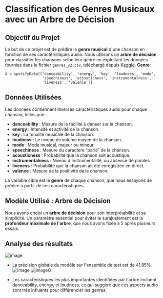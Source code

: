# Classification des Genres Musicaux avec un Arbre de Décision

## Objectif du Projet
Le but de ce projet est de prédire le **genre musical** d'une chanson en fonction de ses caractéristiques audio. Nous utilisons un **arbre de décision** pour classifier les chansons selon leur genre en exploitant les données fournies dans le fichier `genres_v2.csv`, téléchargé depuis [Kaggle](https://www.kaggle.com/datasets/mrmorj/dataset-of-songs-in-spotify/data).
**Genre**:

```
X = spotifyData[['danceability', 'energy', 'key', 'loudness', 'mode', 
                 'speechiness', 'acousticness', 'instrumentalness', 
                 'liveness', 'valence']]
```

## Données Utilisées
Les données contiennent diverses caractéristiques audio pour chaque chanson, telles que :
- **danceability** : Mesure de la facilité à danser sur la chanson.
- **energy** : Intensité et activité de la chanson.
- **key** : La tonalité musicale de la chanson.
- **loudness** : Le niveau de volume moyen de la chanson.
- **mode** : Mode musical, majeur ou mineur.
- **speechiness** : Mesure du caractère “parlé” de la chanson.
- **acousticness** : Probabilité que la chanson soit acoustique.
- **instrumentalness** : Niveau d'instrumentalité, ou absence de paroles.
- **liveness** : Probabilité que la chanson ait été enregistrée en direct.
- **valence** : Mesure de la positivité de la chanson.

La variable cible est le **genre** de chaque chanson, que nous essayons de prédire à partir de ces caractéristiques.

## Modèle Utilisé : Arbre de Décision
Nous avons choisi un **arbre de décision** pour son interprétabilité et sa simplicité. Un paramètre essentiel pour éviter le surajustement est la **profondeur maximale de l'arbre**, que nous avons fixée à 5 après plusieurs essais.

## Analyse des résultats
![image](https://github.com/user-attachments/assets/3d90df89-3a06-457d-8b53-6937d4495cf4)

- La précision globale du modèle sur l'ensemble de test est de 41.85%.
![image](https://github.com/user-attachments/assets/3cabbd5b-ce98-4060-8c9c-2b66af9b7344)
![image](https://github.com/user-attachments/assets/bdf26ed7-cd87-4536-b6a0-b94f5ca11ff5)G



- Les caractéristiques les plus importantes identifiées par l'arbre incluent danceability, energy, et loudness, ce qui suggère que ces aspects audio sont très influents pour différencier les genres.

